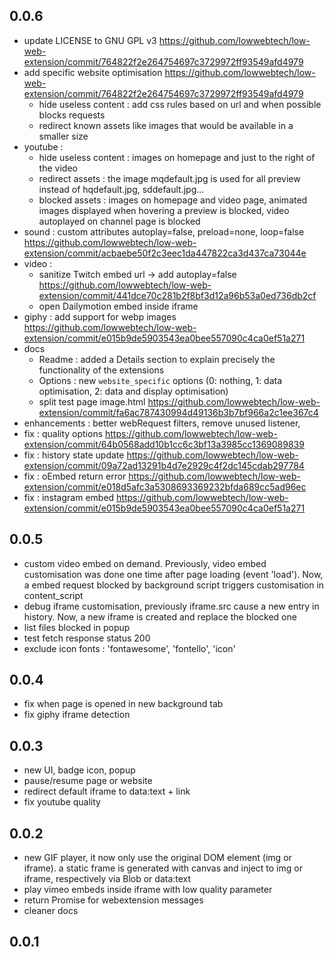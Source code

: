 ## 0.0.6
- update LICENSE to GNU GPL v3 https://github.com/lowwebtech/low-web-extension/commit/764822f2e264754697c3729972ff93549afd4979
- add specific website optimisation https://github.com/lowwebtech/low-web-extension/commit/764822f2e264754697c3729972ff93549afd4979
    + hide useless content : add css rules based on url and when possible blocks requests
    + redirect known assets like images that would be available in a smaller size
- youtube : 
    + hide useless content : images on homepage and just to the right of the video
    + redirect assets : the image mqdefault.jpg is used for all preview instead of hqdefault.jpg, sddefault.jpg... 
    + blocked assets : images on homepage and video page, animated images displayed when hovering a preview is blocked, video autoplayed on channel page is blocked
- sound : custom attributes autoplay=false, preload=none, loop=false https://github.com/lowwebtech/low-web-extension/commit/acbaebe50f2c3eec1da447822ca3d437ca73044e
- video : 
    + sanitize Twitch embed url -> add autoplay=false https://github.com/lowwebtech/low-web-extension/commit/441dce70c281b2f8bf3d12a96b53a0ed736db2cf
    + open Dailymotion embed inside iframe
- giphy : add support for webp images https://github.com/lowwebtech/low-web-extension/commit/e015b9de5903543ea0bee557090c4ca0ef51a271
- docs 
    + Readme : added a Details section to explain precisely the functionality of the extensions 
    + Options : new `website_specific` options (0: nothing, 1: data optimisation, 2: data and display optimisation)
    + split test page image.html https://github.com/lowwebtech/low-web-extension/commit/fa6ac787430994d49136b3b7bf966a2c1ee367c4
- enhancements : better webRequest filters, remove unused listener, 
- fix : quality options https://github.com/lowwebtech/low-web-extension/commit/64b0568add10b1cc6c3bf13a3985cc1369089839
- fix : history state update https://github.com/lowwebtech/low-web-extension/commit/09a72ad13291b4d7e2929c4f2dc145cdab297784
- fix : oEmbed return error https://github.com/lowwebtech/low-web-extension/commit/e018d5afc3a5308693369232bfda689cc5ad96ec
- fix : instagram embed https://github.com/lowwebtech/low-web-extension/commit/e015b9de5903543ea0bee557090c4ca0ef51a271

## 0.0.5
- custom video embed on demand. Previously, video embed customisation was done one time after page loading (event 'load'). Now, a embed request blocked by background script triggers customisation in content_script
- debug iframe customisation, previously iframe.src cause a new entry in history. Now, a new iframe is created and replace the blocked one
- list files blocked in popup
- test fetch response status 200
- exclude icon fonts : 'fontawesome', 'fontello', 'icon'

## 0.0.4
- fix when page is opened in new background tab
- fix giphy iframe detection

## 0.0.3
- new UI, badge icon, popup
- pause/resume page or website
- redirect default iframe to data:text + link
- fix youtube quality

## 0.0.2
- new GIF player, it now only use the original DOM element (img or iframe). a static frame is generated with canvas and inject to img or iframe, respectively via Blob or data:text
- play vimeo embeds inside iframe with low quality parameter
- return Promise for webextension messages
- cleaner docs

## 0.0.1
